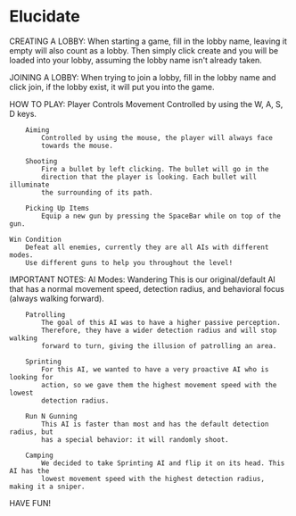 # Elucidate

CREATING A LOBBY:
    When starting a game, fill in the lobby name, 
    leaving it empty will also count as a lobby. Then simply
    click create and you will be loaded into your lobby,
    assuming the lobby name isn't already taken.

JOINING A LOBBY:
    When trying to join a lobby, fill in the lobby name and
    click join, if the lobby exist, it will put you into the
    game.


HOW TO PLAY:
    Player Controls
        Movement 
            Controlled by using the W, A, S, D keys.

        Aiming
            Controlled by using the mouse, the player will always face
            towards the mouse.
        
        Shooting
            Fire a bullet by left clicking. The bullet will go in the 
            direction that the player is looking. Each bullet will illuminate 
            the surrounding of its path.

        Picking Up Items
            Equip a new gun by pressing the SpaceBar while on top of the gun.

    Win Condition
        Defeat all enemies, currently they are all AIs with different modes.
        Use different guns to help you throughout the level!

IMPORTANT NOTES:
    AI Modes:
        Wandering
            This is our original/default AI that has a normal movement speed, 
            detection radius, and behavioral focus (always walking forward).

        Patrolling
            The goal of this AI was to have a higher passive perception. 
            Therefore, they have a wider detection radius and will stop walking 
            forward to turn, giving the illusion of patrolling an area.

        Sprinting
            For this AI, we wanted to have a very proactive AI who is looking for 
            action, so we gave them the highest movement speed with the lowest 
            detection radius.

        Run N Gunning
            This AI is faster than most and has the default detection radius, but
            has a special behavior: it will randomly shoot.

        Camping
            We decided to take Sprinting AI and flip it on its head. This AI has the
            lowest movement speed with the highest detection radius, making it a sniper.

HAVE FUN!
